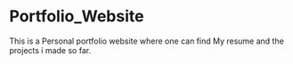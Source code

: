 # Portfolio_Website
This is a Personal portfolio website where one can find My resume  and the projects i made so far.

